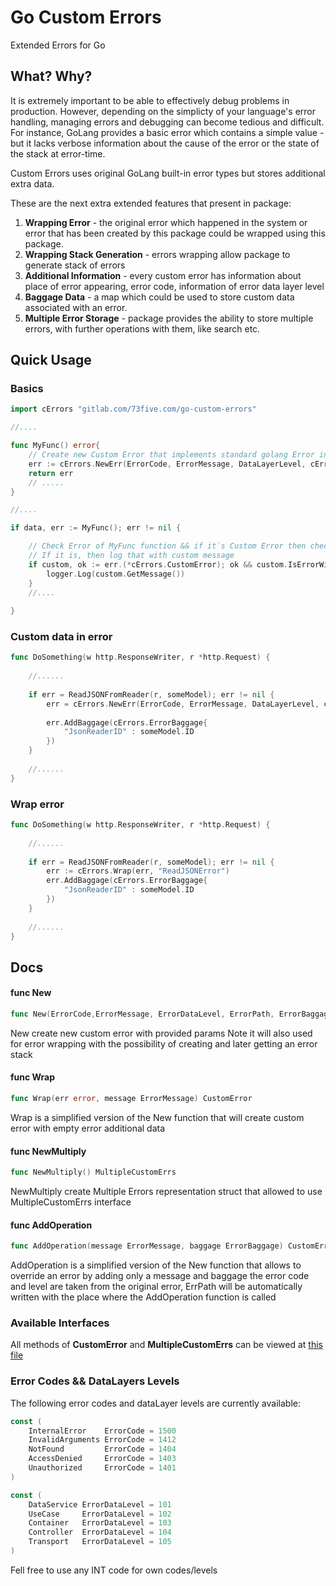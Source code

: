 # Go Custom Errors

Extended Errors for Go

## What? Why?

It is extremely important to be able to effectively debug problems in production. However, depending
on the simplicty of your language's error handling, managing errors and debugging can become tedious
and difficult. For instance, GoLang provides a basic error which contains a simple value - but it
lacks verbose information about the cause of the error or the state of the stack at error-time.

Custom Errors uses original GoLang built-in error types but stores additional extra data.

These are the next extra extended features that present in package:

1. **Wrapping Error** - the original error which happened in the system or error that has been created by this package
   could be wrapped using this package.
2. **Wrapping Stack Generation** - errors wrapping allow package to generate stack of errors
3. **Additional Information** - every custom error has information about place of error appearing, error code, 
   information of error data layer level
4. **Baggage Data** - a map which could be used to store custom data associated with an error.
5. **Multiple Error Storage** - package provides the ability to store multiple errors, with further operations with them,
like search etc.

## Quick Usage

### Basics

```go
import cErrors "gitlab.com/73five.com/go-custom-errors"

//....

func MyFunc() error{
    // Create new Custom Error that implements standard golang Error interface
	err := cErrors.NewErr(ErrorCode, ErrorMessage, DataLayerLevel, cErrors.DetectPath(cErrors.SkipFunctionHelper), Baggage, err)
	return err
    // .....
}

//....

if data, err := MyFunc(); err != nil {

    // Check Error of MyFunc function && if it`s Custom Error then check is it NotFound error 
	// If it is, then log that with custom message
    if custom, ok := err.(*cErrors.CustomError); ok && custom.IsErrorWithCodeExistInStack(cErrors.NotFound) {
    	logger.Log(custom.GetMessage())
    }
    //....
    
}
```

### Custom data in error

```go
func DoSomething(w http.ResponseWriter, r *http.Request) {
	
    //......
	
    if err = ReadJSONFromReader(r, someModel); err != nil {
        err = cErrors.NewErr(ErrorCode, ErrorMessage, DataLayerLevel, cErrors.DetectPath(cErrors.SkipFunctionHelper), nil, err)
        
        err.AddBaggage(cErrors.ErrorBaggage{
            "JsonReaderID" : someModel.ID
        })
    }
    
    //......
}
```

### Wrap error


```go
func DoSomething(w http.ResponseWriter, r *http.Request) {
	
    //......
	
    if err = ReadJSONFromReader(r, someModel); err != nil {
        err := cErrors.Wrap(err, "ReadJSONError")
        err.AddBaggage(cErrors.ErrorBaggage{
            "JsonReaderID" : someModel.ID
        })
    }
    
    //......
}
```

## Docs

#### func New

```go
func New(ErrorCode,ErrorMessage, ErrorDataLevel, ErrorPath, ErrorBaggage, error) CustomError
```

New create new custom error with provided params
Note it will also used for error wrapping with the possibility of creating and later getting an error stack


#### func Wrap

```go
func Wrap(err error, message ErrorMessage) CustomError
```

Wrap is a simplified version of the New function that will create custom error with empty error additional data

#### func NewMultiply

```go
func NewMultiply() MultipleCustomErrs 
```

NewMultiply create Multiple Errors representation struct that allowed to use MultipleCustomErrs interface


#### func AddOperation

```go
func AddOperation(message ErrorMessage, baggage ErrorBaggage) CustomError
```

AddOperation is a simplified version of the New function that allows to override an error by adding only a message
and baggage the error code and level are taken from the original error, ErrPath will be automatically written with
the place where the AddOperation function is called


### Available Interfaces 

All methods of **CustomError** and **MultipleCustomErrs** can be viewed at [this file](interfaces.go)


### Error Codes && DataLayers Levels 

The following error codes and dataLayer levels are currently available:

``` go
const (
	InternalError    ErrorCode = 1500
	InvalidArguments ErrorCode = 1412
	NotFound         ErrorCode = 1404
	AccessDenied     ErrorCode = 1403
	Unauthorized     ErrorCode = 1401
)

const (
	DataService ErrorDataLevel = 101
	UseCase     ErrorDataLevel = 102
	Container   ErrorDataLevel = 103
	Controller  ErrorDataLevel = 104
	Transport   ErrorDataLevel = 105
)
```

Fell free to use any INT code for own codes/levels